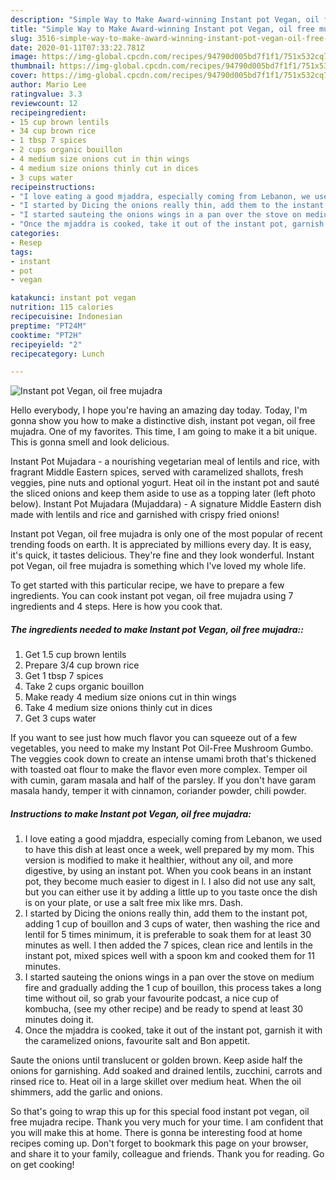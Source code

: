 ```yaml
---
description: "Simple Way to Make Award-winning Instant pot Vegan, oil free mujadra"
title: "Simple Way to Make Award-winning Instant pot Vegan, oil free mujadra"
slug: 3516-simple-way-to-make-award-winning-instant-pot-vegan-oil-free-mujadra
date: 2020-01-11T07:33:22.781Z
image: https://img-global.cpcdn.com/recipes/94790d005bd7f1f1/751x532cq70/instant-pot-vegan-oil-free-mujadra-recipe-main-photo.jpg
thumbnail: https://img-global.cpcdn.com/recipes/94790d005bd7f1f1/751x532cq70/instant-pot-vegan-oil-free-mujadra-recipe-main-photo.jpg
cover: https://img-global.cpcdn.com/recipes/94790d005bd7f1f1/751x532cq70/instant-pot-vegan-oil-free-mujadra-recipe-main-photo.jpg
author: Mario Lee
ratingvalue: 3.3
reviewcount: 12
recipeingredient:
- 15 cup brown lentils
- 34 cup brown rice
- 1 tbsp 7 spices
- 2 cups organic bouillon
- 4 medium size onions cut in thin wings
- 4 medium size onions thinly cut in dices
- 3 cups water
recipeinstructions:
- "I love eating a good mjaddra, especially coming from Lebanon, we used to have this dish at least once a week, well prepared by my mom. This version is modified to make it healthier, without any oil, and more digestive, by using an instant pot. When you cook beans in an instant pot, they become much easier to digest in l. I also did not use any salt, but you can either use it by adding a little up to you taste once the dish is on your plate, or use a salt free mix like mrs. Dash."
- "I started by Dicing the onions really thin, add them to the instant pot, adding 1 cup of bouillon and 3 cups of water, then washing the rice and lentil for 5 times minimum, it is preferable to soak them for at least 30 minutes as well. I then added the 7 spices, clean rice and lentils in the instant pot, mixed spices well with a spoon km and cooked them for 11 minutes."
- "I started sauteing the onions wings in a pan over the stove on medium fire and gradually adding the 1 cup of bouillon, this process takes a long time without oil, so grab your favourite podcast, a nice cup of kombucha, (see my other recipe) and be ready to spend at least 30 minutes doing it."
- "Once the mjaddra is cooked, take it out of the instant pot, garnish it with the caramelized onions, favourite salt and Bon appetit."
categories:
- Resep
tags:
- instant
- pot
- vegan

katakunci: instant pot vegan
nutrition: 115 calories
recipecuisine: Indonesian
preptime: "PT24M"
cooktime: "PT2H"
recipeyield: "2"
recipecategory: Lunch

---
```



![Instant pot Vegan, oil free mujadra](https://img-global.cpcdn.com/recipes/94790d005bd7f1f1/751x532cq70/instant-pot-vegan-oil-free-mujadra-recipe-main-photo.jpg)

Hello everybody, I hope you're having an amazing day today. Today, I'm gonna show you how to make a distinctive dish, instant pot vegan, oil free mujadra. One of my favorites. This time, I am going to make it a bit unique. This is gonna smell and look delicious.

Instant Pot Mujadara - a nourishing vegetarian meal of lentils and rice, with fragrant Middle Eastern spices, served with caramelized shallots, fresh veggies, pine nuts and optional yogurt. Heat oil in the instant pot and sauté the sliced onions and keep them aside to use as a topping later (left photo below). Instant Pot Mujadara (Mujaddara) - A signature Middle Eastern dish made with lentils and rice and garnished with crispy fried onions!

Instant pot Vegan, oil free mujadra is only one of the most popular of recent trending foods on earth. It is appreciated by millions every day. It is easy, it's quick, it tastes delicious. They're fine and they look wonderful. Instant pot Vegan, oil free mujadra is something which I've loved my whole life.


To get started with this particular recipe, we have to prepare a few ingredients. You can cook instant pot vegan, oil free mujadra using 7 ingredients and 4 steps. Here is how you cook that.

##### The ingredients needed to make Instant pot Vegan, oil free mujadra::

1. Get 1.5 cup brown lentils
1. Prepare 3/4 cup brown rice
1. Get 1 tbsp 7 spices
1. Take 2 cups organic bouillon
1. Make ready 4 medium size onions cut in thin wings
1. Take 4 medium size onions thinly cut in dices
1. Get 3 cups water


If you want to see just how much flavor you can squeeze out of a few vegetables, you need to make my Instant Pot Oil-Free Mushroom Gumbo. The veggies cook down to create an intense umami broth that&#39;s thickened with toasted oat flour to make the flavor even more complex. Temper oil with cumin, garam masala and half of the parsley. If you don&#39;t have garam masala handy, temper it with cinnamon, coriander powder, chili powder. 

##### Instructions to make Instant pot Vegan, oil free mujadra:

1. I love eating a good mjaddra, especially coming from Lebanon, we used to have this dish at least once a week, well prepared by my mom. This version is modified to make it healthier, without any oil, and more digestive, by using an instant pot. When you cook beans in an instant pot, they become much easier to digest in l. I also did not use any salt, but you can either use it by adding a little up to you taste once the dish is on your plate, or use a salt free mix like mrs. Dash.
1. I started by Dicing the onions really thin, add them to the instant pot, adding 1 cup of bouillon and 3 cups of water, then washing the rice and lentil for 5 times minimum, it is preferable to soak them for at least 30 minutes as well. I then added the 7 spices, clean rice and lentils in the instant pot, mixed spices well with a spoon km and cooked them for 11 minutes.
1. I started sauteing the onions wings in a pan over the stove on medium fire and gradually adding the 1 cup of bouillon, this process takes a long time without oil, so grab your favourite podcast, a nice cup of kombucha, (see my other recipe) and be ready to spend at least 30 minutes doing it.
1. Once the mjaddra is cooked, take it out of the instant pot, garnish it with the caramelized onions, favourite salt and Bon appetit.


Saute the onions until translucent or golden brown. Keep aside half the onions for garnishing. Add soaked and drained lentils, zucchini, carrots and rinsed rice to. Heat oil in a large skillet over medium heat. When the oil shimmers, add the garlic and onions. 

So that's going to wrap this up for this special food instant pot vegan, oil free mujadra recipe. Thank you very much for your time. I am confident that you will make this at home. There is gonna be interesting food at home recipes coming up. Don't forget to bookmark this page on your browser, and share it to your family, colleague and friends. Thank you for reading. Go on get cooking!
